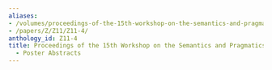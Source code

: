 ```yaml
---
aliases:
- /volumes/proceedings-of-the-15th-workshop-on-the-semantics-and-pragmatics-of-dialogue-poster-abstracts/
- /papers/Z/Z11/Z11-4/
anthology_id: Z11-4
title: Proceedings of the 15th Workshop on the Semantics and Pragmatics of Dialogue
  - Poster Abstracts
---
```

